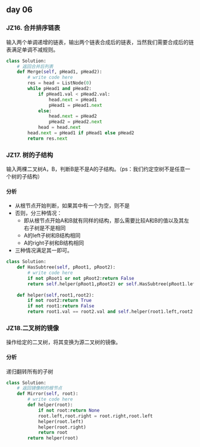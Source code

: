 ## day 06

### JZ16. 合并排序链表
输入两个单调递增的链表，输出两个链表合成后的链表，当然我们需要合成后的链表满足单调不减规则。

```python
class Solution:
    # 返回合并后列表
    def Merge(self, pHead1, pHead2):
        # write code here
        res = head = ListNode(0)
        while pHead1 and pHead2:
            if pHead1.val < pHead2.val:
                head.next = pHead1
                pHead1 = pHead1.next
            else:
                head.next = pHead2
                pHead2 = pHead2.next
            head = head.next
        head.next = pHead1 if pHead1 else pHead2
        return res.next
```

### JZ17. 树的子结构
输入两棵二叉树A，B，判断B是不是A的子结构。（ps：我们约定空树不是任意一个树的子结构）

#### 分析

- 从根节点开始判断，如果其中有一个为空，则不是
- 否则，分三种情况：
  - 即从根节点开始A和B就有同样的结构，那么需要比较A和B的值以及其左右子树是不是相同
  - A的left子树和B结构相同
  - A的right子树和B结构相同
- 三种情况满足其一即可。

```python
class Solution:
    def HasSubtree(self, pRoot1, pRoot2):
        # write code here
        if not pRoot1 or not pRoot2:return False
        return self.helper(pRoot1,pRoot2) or self.HasSubtree(pRoot1.left, pRoot2) or self.HasSubtree(pRoot1.right, pRoot2)
        
    def helper(self,root1,root2):
        if not root2:return True
        if not root1:return False
        return root1.val == root2.val and self.helper(root1.left,root2.left) and self.helper(root1.right,root2.right)
```

### JZ18.二叉树的镜像

操作给定的二叉树，将其变换为源二叉树的镜像。

#### 分析

递归翻转所有的子树

```python
class Solution:
    # 返回镜像树的根节点
    def Mirror(self, root):
        # write code here
        def helper(root):
            if not root:return None
            root.left,root.right = root.right,root.left
            helper(root.left)
            helper(root.right)
            return root
        return helper(root)
```

